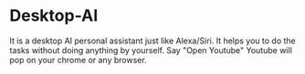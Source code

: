 # Desktop-AI

It is a desktop AI personal assistant just like Alexa/Siri. It helps you to do the tasks without doing anything by yourself.
Say "Open Youtube" Youtube will pop on your chrome or any browser.
